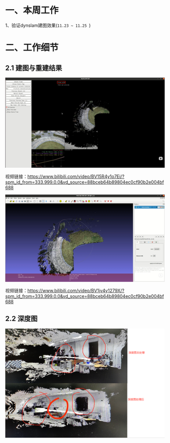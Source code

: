 # 一、本周工作
1、验证dynslam建图效果(```11.23 ~ 11.25 ```)


# 二、工作细节
## 2.1 建图与重建结果
![](https://github.com/ZYJ-Group/darren_pty/blob/main/darren_pty/pic(Ninth%20week)/14.png)

视频链接：https://www.bilibili.com/video/BV15R4y1o7Ei/?spm_id_from=333.999.0.0&vd_source=88bceb64b89804ec0cf90b2e004bf688

![](https://github.com/ZYJ-Group/darren_pty/blob/main/darren_pty/pic(Ninth%20week)/15.png)

视频链接：https://www.bilibili.com/video/BV1jv4y1279X/?spm_id_from=333.999.0.0&vd_source=88bceb64b89804ec0cf90b2e004bf688

## 2.2 深度图
![](https://github.com/ZYJ-Group/darren_pty/blob/main/darren_pty/pic(Ninth%20week)/16.png)
